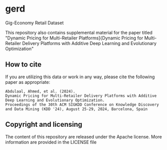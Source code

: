 # gerd
Gig-Economy Retail Dataset

This repository also contains supplemental material for the paper titled "Dynamic Pricing for Multi-Retailer Platforms]{Dynamic Pricing for Multi-Retailer Delivery Platforms with Additive Deep Learning and Evolutionary Optimization"


## How to cite

If you are utilizing this data or work in any way, please cite the following paper as appropriate:

    Abdulaal, Ahmed, et al. (2024).
    Dynamic Pricing for Multi-Retailer Delivery Platforms with Additive Deep Learning and Evolutionary Optimization.
    Proceedings of the 30th ACM SIGKDD Conference on Knowledge Discovery and Data Mining (KDD '24), August 25-29, 2024, Barcelona, Spain
    

## Copyright and licensing

The content of this repository are released under the Apache license. More information are provided in the LICENSE file